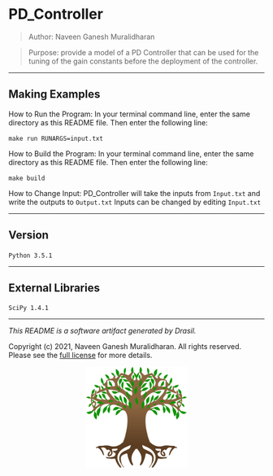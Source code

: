 # PD_Controller 
> Author: Naveen Ganesh Muralidharan

> Purpose: provide a model of a PD Controller that can be used for the tuning of the gain constants before the deployment of the controller.

------------------------------------------------------------
## Making Examples 
 How to Run the Program:
In your terminal command line, enter the same directory as this README file. Then enter the following line:
```
make run RUNARGS=input.txt
```

How to Build the Program:
In your terminal command line, enter the same directory as this README file. Then enter the following line:
```
make build
```

How to Change Input:
PD_Controller will take the inputs from `Input.txt` and write the outputs to `Output.txt`
Inputs can be changed by editing `Input.txt`

------------------------------------------------------------
## Version 
 `Python 3.5.1`

------------------------------------------------------------
## External Libraries 
 `SciPy 1.4.1`

------------------------------------------------------------
*This README is a software artifact generated by Drasil.*

Copyright (c) 2021, Naveen Ganesh Muralidharan. All rights reserved. Please see the [full license](https://github.com/JacquesCarette/Drasil/blob/4b9ad0a3016fecb3c7a2aa82ab142f9e805b5cc8/LICENSE) for more details.

<p align="center">
<img src="../../../../drasil-website/WebInfo/images/Icon.png" alt="Drasil Tree" width="200" />
</p>
